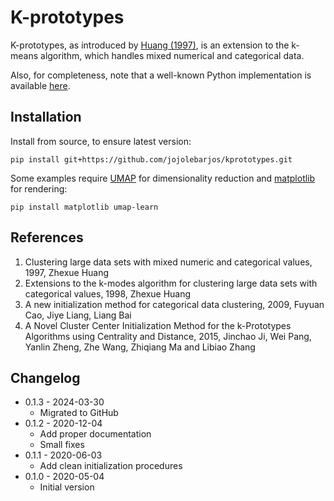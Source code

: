 
# K-prototypes

K-prototypes, as introduced by [Huang (1997)](#ref1), is an extension to the
k-means algorithm, which handles mixed numerical and categorical data.

Also, for completeness, note that a well-known Python implementation is
available [here](https://github.com/nicodv/kmodes).


## Installation

Install from source, to ensure latest version:

```
pip install git+https://github.com/jojolebarjos/kprototypes.git
```

Some examples require [UMAP](https://github.com/lmcinnes/umap) for dimensionality reduction and [matplotlib](https://matplotlib.org/) for rendering:

```
pip install matplotlib umap-learn
```


## References

<ol>
    <li><a name="ref1"></a>
        Clustering large data sets with mixed numeric and categorical values,
        1997, Zhexue Huang
    </li>
    <li><a name="ref2"></a>
        Extensions to the k-modes algorithm for clustering large data sets with
        categorical values, 1998, Zhexue Huang
    </li>
    <li><a name="ref3"></a>
        A new initialization method for categorical data clustering, 2009,
        Fuyuan Cao, Jiye Liang, Liang Bai
    </li>
    <li><a name="ref4"></a>
        A Novel Cluster Center Initialization Method for the k-Prototypes
        Algorithms using Centrality and Distance, 2015, Jinchao Ji, Wei Pang,
        Yanlin Zheng, Zhe Wang, Zhiqiang Ma and Libiao Zhang
    </li>
</ol>


## Changelog

 * 0.1.3 - 2024-03-30
    * Migrated to GitHub
 * 0.1.2 - 2020-12-04
    * Add proper documentation
    * Small fixes
 * 0.1.1 - 2020-06-03
    * Add clean initialization procedures
 * 0.1.0 - 2020-05-04
    * Initial version

